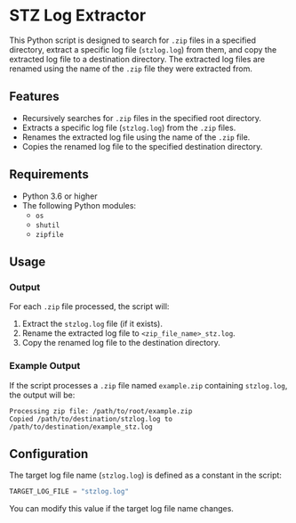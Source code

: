 # STZ Log Extractor

This Python script is designed to search for `.zip` files in a specified directory, extract a specific log file (`stzlog.log`) from them, and copy the extracted log file to a destination directory. The extracted log files are renamed using the name of the `.zip` file they were extracted from.

## Features

- Recursively searches for `.zip` files in the specified root directory.
- Extracts a specific log file (`stzlog.log`) from the `.zip` files.
- Renames the extracted log file using the name of the `.zip` file.
- Copies the renamed log file to the specified destination directory.

## Requirements

- Python 3.6 or higher
- The following Python modules:
  - `os`
  - `shutil`
  - `zipfile`

## Usage

### Output

For each `.zip` file processed, the script will:

1. Extract the `stzlog.log` file (if it exists).
2. Rename the extracted log file to `<zip_file_name>_stz.log`.
3. Copy the renamed log file to the destination directory.

### Example Output

If the script processes a `.zip` file named `example.zip` containing `stzlog.log`, the output will be:

```
Processing zip file: /path/to/root/example.zip
Copied /path/to/destination/stzlog.log to /path/to/destination/example_stz.log
```

## Configuration

The target log file name (`stzlog.log`) is defined as a constant in the script:

```python
TARGET_LOG_FILE = "stzlog.log"
```

You can modify this value if the target log file name changes.
